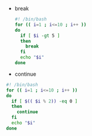 - break
	``` bash
	#! /bin/bash
	for (( i=1 ; i<=10 ; i++ ))
	do
	  if [ $i -gt 5 ]
	  then
	    break
	  fi
	  echo "$i"
	done
	```

- continue
``` bash
#! /bin/bash
for (( i=1 ; i<=10 ; i++ ))
do
  if [ $(( $i % 2)) -eq 0 ]
  then
    continue
  fi
  echo "$i"
done
```